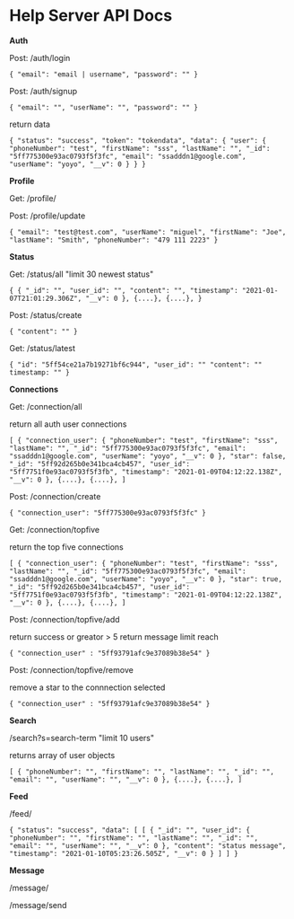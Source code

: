 # Help Server API Docs

**Auth**

Post: /auth/login

`{
    "email": "email | username",
    "password": ""
}`

Post: /auth/signup

`{
    "email": "",
    "userName": "",
    "password": ""
}`

return data 

`{
    "status": "success",
    "token": "tokendata",
    "data": {
        "user": {
            "phoneNumber": "test",
            "firstName": "sss",
            "lastName": "",
            "_id": "5ff775300e93ac0793f5f3fc",
            "email": "ssadddn1@google.com",
            "userName": "yoyo",
            "__v": 0
        }
    }
}`

**Profile**

Get: /profile/

Post: /profile/update

`{
    "email": "test@test.com",
    "userName": "miguel",
    "firstName": "Joe",
    "lastName": "Smith",
    "phoneNumber": "479 111 2223"
}`

**Status**

Get: /status/all  "limit 30 newest status"

`{
   {
        "_id": "",
        "user_id": "",
        "content": "",
        "timestamp": "2021-01-07T21:01:29.306Z",
        "__v": 0
    },
   {....},
   {....},
}`

Post: /status/create

`{
    "content": ""
}`

Get: /status/latest

`{
	"id": "5ff54ce21a7b19271bf6c944",
    "user_id": ""
    "content": ""
    timestamp: ""
}`

**Connections**

Get: /connection/all

return all auth user connections

`[
    {
        "connection_user": {
            "phoneNumber": "test",
            "firstName": "sss",
            "lastName": "",
            "_id": "5ff775300e93ac0793f5f3fc",
            "email": "ssadddn1@google.com",
            "userName": "yoyo",
            "__v": 0
        },
        "star": false,
        "_id": "5ff92d265b0e341bca4cb457",
        "user_id": "5ff7751f0e93ac0793f5f3fb",
        "timestamp": "2021-01-09T04:12:22.138Z",
        "__v": 0
    },
    {....},
    {....},
]`

Post: /connection/create

`{
    "connection_user": "5ff775300e93ac0793f5f3fc"
}`

Get: /connection/topfive

return the top five connections

`[
    {
        "connection_user": {
            "phoneNumber": "test",
            "firstName": "sss",
            "lastName": "",
            "_id": "5ff775300e93ac0793f5f3fc",
            "email": "ssadddn1@google.com",
            "userName": "yoyo",
            "__v": 0
        },
        "star": true,
        "_id": "5ff92d265b0e341bca4cb457",
        "user_id": "5ff7751f0e93ac0793f5f3fb",
        "timestamp": "2021-01-09T04:12:22.138Z",
        "__v": 0
    },
    {....},
    {....},
]`

Post: /connection/topfive/add

return success or  greator > 5 return message limit reach

`{
    "connection_user" : "5ff93791afc9e37089b38e54"
}`

Post: /connection/topfive/remove

remove a star to the connnection selected

`{
    "connection_user" : "5ff93791afc9e37089b38e54"
}`

**Search**

/search?s=search-term "limit 10 users"

returns array of user objects

`[
    {
        "phoneNumber": "",
        "firstName": "",
        "lastName": "",
        "_id": "",
        "email": "",
        "userName": "",
        "__v": 0
    },
    {....},
    {....},
]`

**Feed**

/feed/

`{
    "status": "success",
    "data": [
        [
            {
                "_id": "",
                "user_id": {
                    "phoneNumber": "",
                    "firstName": "",
                    "lastName": "",
                    "_id": "",
                    "email": "",
                    "userName": "",
                    "__v": 0
                },
                "content": "status message",
                "timestamp": "2021-01-10T05:23:26.505Z",
                "__v": 0
            }
        ]
    ]
}`

**Message**

/message/

/message/send
